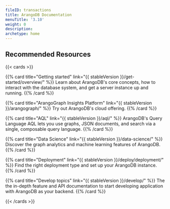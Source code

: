 ```yaml
---
fileID: transactions
title: ArangoDB Documentation
menuTitle: '3.10'
weight: 0
description: 
archetype: home
---
```

## Recommended Resources

{{< cards >}}

{{% card title="Getting started" link="{{ stableVersion }}/get-started/overview/" %}}
Learn about ArangoDB's core concepts, how to interact with the database system,
and get a server instance up and running.
{{% /card %}}

{{% card title="ArangoGraph Insights Platform" link="{{ stableVersion }}/arangograph/" %}}
Try out ArangoDB's cloud offering.
{{% /card %}}

{{% card title="AQL" link="{{ stableVersion }}/aql/" %}}
ArangoDB's Query Language AQL lets you use graphs, JSON documents, and search
via a single, composable query language.
{{% /card %}}

{{% card title="Data Science" link="{{ stableVersion }}/data-science/" %}}
Discover the graph analytics and machine learning features of ArangoDB.
{{% /card %}}

{{% card title="Deployment" link="{{ stableVersion }}/deploy/deployment/" %}}
Find the right deployment type and set up your ArangoDB instance.
{{% /card %}}

{{% card title="Develop topics" link="{{ stableVersion }}/develop/" %}}
The the in-depth feature and API documentation to start developing application
with ArangoDB as your backend.
{{% /card %}}

{{< /cards >}}
